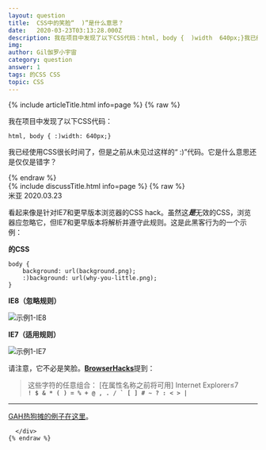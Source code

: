 ```yaml
---
layout: question
title:  CSS中的笑脸“  )”是什么意思？
date:   2020-03-23T03:13:28.000Z
description: 我在项目中发现了以下CSS代码：html, body {  )width  640px;}我已经使用CSS很长时间了，但是之前从未见过这样的“ ...
img: 
author: Gil伽罗小宇宙
category: question
answer: 1
tags: 的CSS CSS
topic: CSS
---
```

<div class="article-root">
  <div class="article">
    {% include articleTitle.html info=page %}
    {% raw %}
    <div class="article-content"><p><font style="vertical-align: inherit;"><font style="vertical-align: inherit;">我在项目中发现了以下CSS代码：</font></font></p>

<pre><code>html, body { :)width: 640px;}
</code></pre>

<p><font style="vertical-align: inherit;"><font style="vertical-align: inherit;">我已经使用CSS很长时间了，但是之前从未见过这样的“ :)”代码。</font><font style="vertical-align: inherit;">它是什么意思还是仅仅是错字？</font></font></p></div>
    {% endraw %}
  </div>

  <div class="discuss-wrapper">
    {% include discussTitle.html info=page %}
    {% raw %}
    <div class="discuss-item">
        <div class="discuss-parent">
          <div class="discuss-meta">
            <span class="discuss-user">米亚</span>
            <span class="discuss-time">2020.03.23</span>
          </div>
          <div class="discuss-comment"><p><font style="vertical-align: inherit;"><font style="vertical-align: inherit;">看起来像是针对IE7和更早版本浏览器的CSS hack。</font><font style="vertical-align: inherit;">虽然这</font></font><strong><em><font style="vertical-align: inherit;"><font style="vertical-align: inherit;">是</font></font></em></strong><font style="vertical-align: inherit;"><font style="vertical-align: inherit;">无效的CSS，浏览器应忽略它，但IE7和更早版本将解析并遵守此规则。</font><font style="vertical-align: inherit;">这是此黑客行为的一个示例：</font></font></p>

<p><strong><font style="vertical-align: inherit;"><font style="vertical-align: inherit;">的CSS</font></font></strong></p>

<pre><code>body {<font></font>
    background: url(background.png);<font></font>
    :)background: url(why-you-little.png);<font></font>
}<font></font>
</code></pre>

<p><strong><font style="vertical-align: inherit;"><font style="vertical-align: inherit;">IE8（忽略规则）</font></font></strong></p>

<p><img src="https://i.stack.imgur.com/vNW0H.png" alt="示例1-IE8"></p>

<p><strong><font style="vertical-align: inherit;"><font style="vertical-align: inherit;">IE7（适用规则）</font></font></strong></p>

<p><img src="https://i.stack.imgur.com/ScB91.png" alt="示例1-IE7"></p>

<p><font style="vertical-align: inherit;"><font style="vertical-align: inherit;">请注意，它不必是笑脸。</font></font><a href="http://browserhacks.com/#hack-6d49e92634f26ae6d6e46b3ebc10019a" rel="nofollow noreferrer"><strong><font style="vertical-align: inherit;"><font style="vertical-align: inherit;">BrowserHacks</font></font></strong></a><font style="vertical-align: inherit;"><font style="vertical-align: inherit;">提到：</font></font></p>

<blockquote>
  <p><font style="vertical-align: inherit;"><font style="vertical-align: inherit;">这些字符的任意组合：</font><font style="vertical-align: inherit;">
  [在属性名称之前将可用] Internet Explorer≤7</font></font><br>
  <strong><code>! $ &amp; * ( ) = % + @ , . / ` [ ] # ~ ? : &lt; &gt; |</code></strong><br><font style="vertical-align: inherit;"></font></p>
</blockquote>

<hr>

<p><a href="https://stackoverflow.com/revisions/25444514/4"><font style="vertical-align: inherit;"><font style="vertical-align: inherit;">GAH热狗摊的例子在这里</font></font></a><font style="vertical-align: inherit;"><font style="vertical-align: inherit;">。</font></font></p></div>
        </div>
        
      </div>
    {% endraw %}
  </div>
<div>
